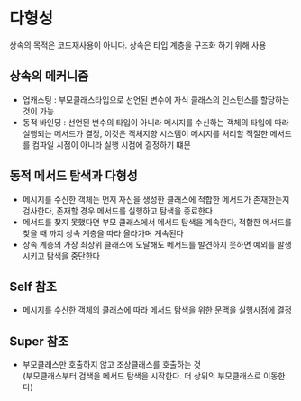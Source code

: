 # 다형성
상속의 목적은 코드재사용이 아니다. 상속은 타입 계층을 구조화 하기 위해 사용

## 상속의 메커니즘
- 업캐스팅 : 부모클래스타입으로 선언된 변수에 자식 클래스의 인스턴스를 할당하는 것이 가능
- 동적 바인딩 : 선언된 변수의 타입이 아니라 메시지를 수신하는 객체의 타입에 따라 실행되는 메서드가 결정, 이것은 객체지향 시스템이 메시지를 처리할 적절한 메서드를 컴파일 시점이 아니라 실행 시점에 결정하기 떄문

## 동적 메서드 탐색과 다형성
- 메시지를 수신한 객체는 먼저 자신을 생성한 클래스에 적합한 메서드가 존재한는지 검사한다, 존재할 경우 메서드를 실행하고 탐색을 종료한다
- 메서드를 찾지 못했다면 부모 클래스에서 메서드 탐색을 계속한다, 적합한 메서드를 찾을 때 까지 상속 계층을 따라 올라가며 계속된다
- 상속 계층의 가장 최상위 클래스에 도달해도 메서드를 발견하지 못하면 예외를 발생시키고 탐색을 중단한다

## Self 참조
- 메시지를 수신한 객체의 클래스에 따라 메서드 탐색을 위한 문맥을 실행시점에 결정

## Super 참조
- 부모클래스만 호출하지 않고 조상클래스를 호출하는 것  
(부모클래스부터 검색을 메서드 탐색을 시작한다. 더 상위의 부모클래스로 이동한다)
